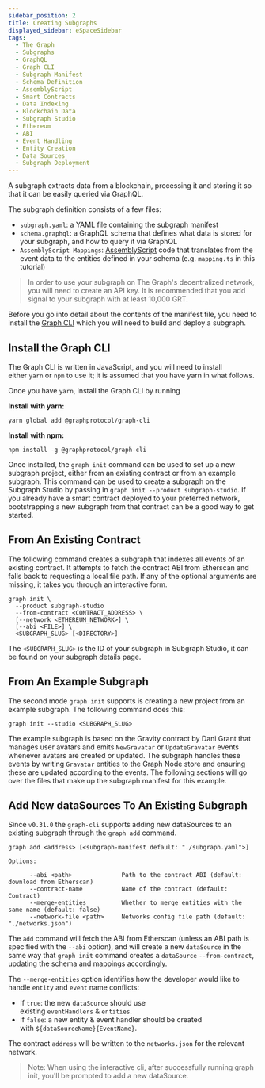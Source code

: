 ```yaml
---
sidebar_position: 2
title: Creating Subgraphs
displayed_sidebar: eSpaceSidebar
tags:
  - The Graph
  - Subgraphs
  - GraphQL
  - Graph CLI
  - Subgraph Manifest
  - Schema Definition
  - AssemblyScript
  - Smart Contracts
  - Data Indexing
  - Blockchain Data
  - Subgraph Studio
  - Ethereum
  - ABI
  - Event Handling
  - Entity Creation
  - Data Sources
  - Subgraph Deployment
---
```



A subgraph extracts data from a blockchain, processing it and storing it so that it can be easily queried via GraphQL.

The subgraph definition consists of a few files:

- `subgraph.yaml`: a YAML file containing the subgraph manifest
- `schema.graphql`: a GraphQL schema that defines what data is stored for your subgraph, and how to query it via GraphQL
- `AssemblyScript Mappings`: [AssemblyScript](https://github.com/AssemblyScript/assemblyscript) code that translates from the event data to the entities defined in your schema (e.g. `mapping.ts` in this tutorial)

> In order to use your subgraph on The Graph's decentralized network, you will need to create an API key. It is recommended that you add signal to your subgraph with at least 10,000 GRT.
> 

Before you go into detail about the contents of the manifest file, you need to install the [Graph CLI](https://github.com/graphprotocol/graph-cli) which you will need to build and deploy a subgraph.

## Install the Graph CLI

The Graph CLI is written in JavaScript, and you will need to install either `yarn` or `npm` to use it; it is assumed that you have yarn in what follows.

Once you have `yarn`, install the Graph CLI by running

**Install with yarn:**

`yarn global add @graphprotocol/graph-cli`

**Install with npm:**

`npm install -g @graphprotocol/graph-cli`

Once installed, the `graph init` command can be used to set up a new subgraph project, either from an existing contract or from an example subgraph. This command can be used to create a subgraph on the Subgraph Studio by passing in `graph init --product subgraph-studio`. If you already have a smart contract deployed to your preferred network, bootstrapping a new subgraph from that contract can be a good way to get started.

## From An Existing Contract

The following command creates a subgraph that indexes all events of an existing contract. It attempts to fetch the contract ABI from Etherscan and falls back to requesting a local file path. If any of the optional arguments are missing, it takes you through an interactive form.

```
graph init \
  --product subgraph-studio
  --from-contract <CONTRACT_ADDRESS> \
  [--network <ETHEREUM_NETWORK>] \
  [--abi <FILE>] \
  <SUBGRAPH_SLUG> [<DIRECTORY>]
```

The `<SUBGRAPH_SLUG>` is the ID of your subgraph in Subgraph Studio, it can be found on your subgraph details page.

## From An Example Subgraph

The second mode `graph init` supports is creating a new project from an example subgraph. The following command does this:

```
graph init --studio <SUBGRAPH_SLUG>
```

The example subgraph is based on the Gravity contract by Dani Grant that manages user avatars and emits `NewGravatar` or `UpdateGravatar` events whenever avatars are created or updated. The subgraph handles these events by writing `Gravatar` entities to the Graph Node store and ensuring these are updated according to the events. The following sections will go over the files that make up the subgraph manifest for this example.

## Add New dataSources To An Existing Subgraph

Since `v0.31.0` the `graph-cli` supports adding new dataSources to an existing subgraph through the `graph add` command.

```
graph add <address> [<subgraph-manifest default: "./subgraph.yaml">]

Options:

      --abi <path>              Path to the contract ABI (default: download from Etherscan)
      --contract-name           Name of the contract (default: Contract)
      --merge-entities          Whether to merge entities with the same name (default: false)
      --network-file <path>     Networks config file path (default: "./networks.json")
```

The `add` command will fetch the ABI from Etherscan (unless an ABI path is specified with the `--abi` option), and will create a new `dataSource` in the same way that `graph init` command creates a `dataSource` `--from-contract`, updating the schema and mappings accordingly.

The `--merge-entities` option identifies how the developer would like to handle `entity` and `event` name conflicts:

- If `true`: the new `dataSource` should use existing `eventHandlers` & `entities`.
- If `false`: a new entity & event handler should be created with `${dataSourceName}{EventName}`.

The contract `address` will be written to the `networks.json` for the relevant network.

> Note: When using the interactive cli, after successfully running graph init, you'll be prompted to add a new dataSource.
>
